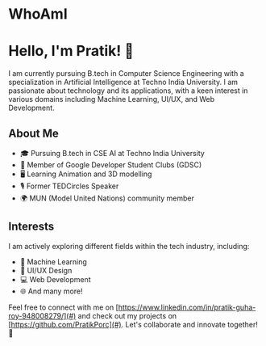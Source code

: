 # WhoAmI
# Hello, I'm Pratik! 👋

I am currently pursuing B.tech in Computer Science Engineering with a specialization in Artificial Intelligence at Techno India University. I am passionate about technology and its applications, with a keen interest in various domains including Machine Learning, UI/UX, and Web Development.

## About Me

- 🎓 Pursuing B.tech in CSE AI at Techno India University
- 💼 Member of Google Developer Student Clubs (GDSC)
- 🖥️ Learning Animation and 3D modelling
- 🎙️ Former TEDCircles Speaker
- 🌍 MUN (Model United Nations) community member

## Interests

I am actively exploring different fields within the tech industry, including:
- 🤖 Machine Learning
- 🎨 UI/UX Design
- 💻 Web Development
- 🌐 And many more!

Feel free to connect with me on [https://www.linkedin.com/in/pratik-guha-roy-948008279/](#) and check out my projects on [https://github.com/PratikPorc](#). Let's collaborate and innovate together! 🚀
